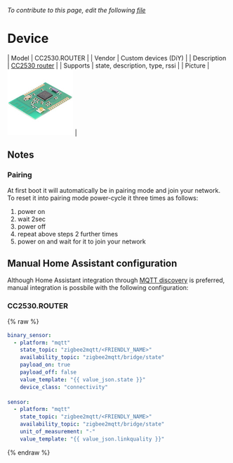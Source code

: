 
*To contribute to this page, edit the following
[file](https://github.com/Koenkk/zigbee2mqtt.io/blob/master/docgen/device_page_notes.js)*

# Device

| Model | CC2530.ROUTER  |
| Vendor  | Custom devices (DiY)  |
| Description | [CC2530 router](http://ptvo.info/cc2530-based-zigbee-coordinator-and-router-112/) |
| Supports | state, description, type, rssi |
| Picture | ![../images/devices/CC2530.ROUTER.jpg](../images/devices/CC2530.ROUTER.jpg) |

## Notes


### Pairing
At first boot it will automatically be in pairing mode and join your network. To reset it into pairing mode power-cycle it three times as follows:

1) power on
2) wait 2sec
3) power off
4) repeat above steps 2 further times
5) power on and wait for it to join your network
    

## Manual Home Assistant configuration
Although Home Assistant integration through [MQTT discovery](../integration/home_assistant) is preferred,
manual integration is possbile with the following configuration:


### CC2530.ROUTER
{% raw %}
```yaml
binary_sensor:
  - platform: "mqtt"
    state_topic: "zigbee2mqtt/<FRIENDLY_NAME>"
    availability_topic: "zigbee2mqtt/bridge/state"
    payload_on: true
    payload_off: false
    value_template: "{{ value_json.state }}"
    device_class: "connectivity"

sensor:
  - platform: "mqtt"
    state_topic: "zigbee2mqtt/<FRIENDLY_NAME>"
    availability_topic: "zigbee2mqtt/bridge/state"
    unit_of_measurement: "-"
    value_template: "{{ value_json.linkquality }}"
```
{% endraw %}


